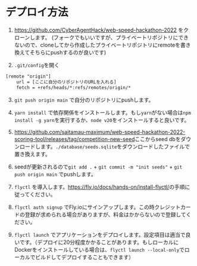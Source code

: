 # デプロイ方法

1. <https://github.com/CyberAgentHack/web-speed-hackathon-2022> をクローンします。
(フォークでもいいですが、プライベートリポジトリにできないので、cloneしてから作成したプライベートリポジトリにremoteを書き換えてそちらにpushするのが良いです)

2. `.git/config`を開く

```txt
[remote "origin"]
	url = [ここに自分のリポジトリのURLを入れる]
	fetch = +refs/heads/*:refs/remotes/origin/*
```

3. `git push origin main` で自分のリポジトリにpushします。

4. `yarn install` で依存関係をインストールします。もし`yarn`がない場合は`npm install -g yarn`を実行するか、`node v20`をインストールすると良いです。

5. <https://github.com/saitamau-maximum/web-speed-hackathon-2022-scoring-tool/releases/tag/competition-new-seed>ここからseed dbをダウンロードします。`./database/seeds.sqlite`をダウンロードしたファイルで置き換えます。

6. seedが更新されるので`git add .` + `git commit -m "init seeds"` + `git push origin main` でpushします。

7. `flyctl` を導入します。<https://fly.io/docs/hands-on/install-flyctl/>の手順に従ってください。

8. `flyctl auth signup` でFly.ioにサインアップします。この時クレジットカードの登録が求められる場合がありますが、料金はかからないので登録してください。

9. `flyctl launch` でアプリケーションをデプロイします。設定項目は適当で良いです。（デプロイに20分程度かかることがあります。もしローカルにDockerをインストールしている場合は、`flyctl launch --local-only`でローカルでビルドしてデプロイすることもできます）
